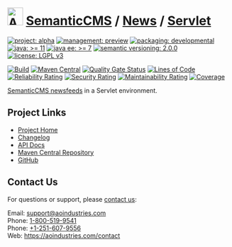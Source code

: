# [<img src="ao-logo.png" alt="AO Logo" width="35" height="40">](https://github.com/ao-apps) [SemanticCMS](https://github.com/ao-apps/semanticcms) / [News](https://github.com/ao-apps/semanticcms-news) / [Servlet](https://github.com/ao-apps/semanticcms-news-servlet)

[![project: alpha](https://semanticcms.com/ao-badges/project-alpha.svg)](https://aoindustries.com/life-cycle#project-alpha)
[![management: preview](https://semanticcms.com/ao-badges/management-preview.svg)](https://aoindustries.com/life-cycle#management-preview)
[![packaging: developmental](https://semanticcms.com/ao-badges/packaging-developmental.svg)](https://aoindustries.com/life-cycle#packaging-developmental)  
[![java: &gt;= 11](https://semanticcms.com/ao-badges/java-11.svg)](https://docs.oracle.com/en/java/javase/11/docs/api/)
[![java ee: &gt;= 7](https://semanticcms.com/ao-badges/javaee-7.svg)](https://docs.oracle.com/javaee/7/api/)
[![semantic versioning: 2.0.0](https://semanticcms.com/ao-badges/semver-2.0.0.svg)](http://semver.org/spec/v2.0.0.html)
[![license: LGPL v3](https://semanticcms.com/ao-badges/license-lgpl-3.0.svg)](https://www.gnu.org/licenses/lgpl-3.0)

[![Build](https://github.com/ao-apps/semanticcms-news-servlet/workflows/Build/badge.svg?branch=master)](https://github.com/ao-apps/semanticcms-news-servlet/actions?query=workflow%3ABuild)
[![Maven Central](https://maven-badges.herokuapp.com/maven-central/com.semanticcms/semanticcms-news-servlet/badge.svg)](https://maven-badges.herokuapp.com/maven-central/com.semanticcms/semanticcms-news-servlet)
[![Quality Gate Status](https://sonarcloud.io/api/project_badges/measure?branch=master&project=com.semanticcms%3Asemanticcms-news-servlet&metric=alert_status)](https://sonarcloud.io/dashboard?branch=master&id=com.semanticcms%3Asemanticcms-news-servlet)
[![Lines of Code](https://sonarcloud.io/api/project_badges/measure?branch=master&project=com.semanticcms%3Asemanticcms-news-servlet&metric=ncloc)](https://sonarcloud.io/component_measures?branch=master&id=com.semanticcms%3Asemanticcms-news-servlet&metric=ncloc)  
[![Reliability Rating](https://sonarcloud.io/api/project_badges/measure?branch=master&project=com.semanticcms%3Asemanticcms-news-servlet&metric=reliability_rating)](https://sonarcloud.io/component_measures?branch=master&id=com.semanticcms%3Asemanticcms-news-servlet&metric=Reliability)
[![Security Rating](https://sonarcloud.io/api/project_badges/measure?branch=master&project=com.semanticcms%3Asemanticcms-news-servlet&metric=security_rating)](https://sonarcloud.io/component_measures?branch=master&id=com.semanticcms%3Asemanticcms-news-servlet&metric=Security)
[![Maintainability Rating](https://sonarcloud.io/api/project_badges/measure?branch=master&project=com.semanticcms%3Asemanticcms-news-servlet&metric=sqale_rating)](https://sonarcloud.io/component_measures?branch=master&id=com.semanticcms%3Asemanticcms-news-servlet&metric=Maintainability)
[![Coverage](https://sonarcloud.io/api/project_badges/measure?branch=master&project=com.semanticcms%3Asemanticcms-news-servlet&metric=coverage)](https://sonarcloud.io/component_measures?branch=master&id=com.semanticcms%3Asemanticcms-news-servlet&metric=Coverage)

[SemanticCMS newsfeeds](https://github.com/ao-apps/semanticcms-news) in a Servlet environment.

## Project Links
* [Project Home](https://semanticcms.com/news/servlet/)
* [Changelog](https://semanticcms.com/news/servlet/changelog)
* [API Docs](https://semanticcms.com/news/servlet/apidocs/)
* [Maven Central Repository](https://search.maven.org/artifact/com.semanticcms/semanticcms-news-servlet)
* [GitHub](https://github.com/ao-apps/semanticcms-news-servlet)

## Contact Us
For questions or support, please [contact us](https://aoindustries.com/contact):

Email: [support@aoindustries.com](mailto:support@aoindustries.com)  
Phone: [1-800-519-9541](tel:1-800-519-9541)  
Phone: [+1-251-607-9556](tel:+1-251-607-9556)  
Web: https://aoindustries.com/contact
